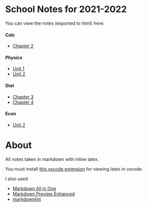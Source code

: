 # School Notes for 2021-2022

You can view the notes (exported to html) here:

#### Calc

- [Chapter 2](https://raw.githack.com/Honyant/Notes/main/exports/CalcChp2.html)

#### Physics

- [Unit 1](https://raw.githack.com/Honyant/Notes/main/exports/PhysicsUnit1.html)
- [Unit 2](https://raw.githack.com/Honyant/Notes/main/exports/PhysicsUnit2.html)

#### Stat

- [Chapter 3](https://raw.githack.com/Honyant/Notes/main/exports/StatChp3.html)
- [Chapter 4](https://raw.githack.com/Honyant/Notes/main/exports/StatChp4.html)

#### Econ

- [Unit 2](https://raw.githack.com/Honyant/Notes/main/exports/EconUnit2.html)

# About

All notes taken in markdown with inline latex.

You must install [this vscode extension](https://marketplace.visualstudio.com/items?itemName=goessner.mdmath) for viewing latex in vscode.

I also used

- [Markdown All in One](https://marketplace.visualstudio.com/items?itemName=yzhang.markdown-all-in-one)
- [Markdown Preview Enhanced](https://marketplace.visualstudio.com/items?itemName=shd101wyy.markdown-preview-enhanced)
- [markdownlint](https://marketplace.visualstudio.com/items?itemName=DavidAnson.vscode-markdownlint)

